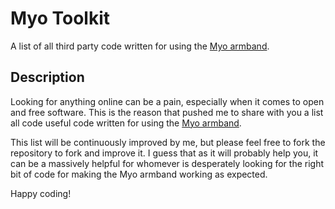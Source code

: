 # Myo Toolkit
A list of all third party code written for using the [Myo armband](https://www.myo.com).

## Description

Looking for anything online can be a pain, especially when it comes to open and free software. This is the reason that pushed me to share with you a list all code useful code written for using the [Myo armband](https://www.myo.com).

This list will be continuously improved by me, but please feel free to fork the repository to fork and improve it. I guess that as it will probably help you, it can be a massively helpful for whomever is desperately looking for the right bit of code for making the Myo armband working as expected.

Happy coding!
